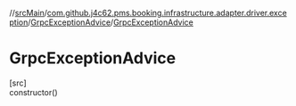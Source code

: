 //[srcMain](../../../index.md)/[com.github.j4c62.pms.booking.infrastructure.adapter.driver.exception](../index.md)/[GrpcExceptionAdvice](index.md)/[GrpcExceptionAdvice](-grpc-exception-advice.md)

# GrpcExceptionAdvice

[src]\
constructor()